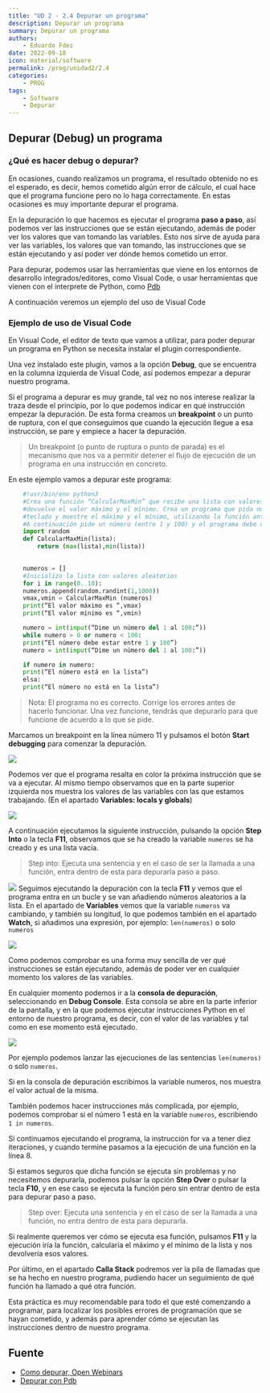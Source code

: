 ```yaml
---
title: "UD 2 - 2.4 Depurar un programa"
description: Depurar un programa
summary: Depurar un programa
authors:
    - Eduardo Fdez
date: 2022-09-18
icon: material/software
permalink: /prog/unidad2/2.4
categories:
    - PROG
tags:
    - Software
    - Depurar
---
```

## Depurar (Debug) un programa

### ¿Qué es hacer debug o depurar?
En ocasiones, cuando realizamos un programa, el resultado obtenido no es el esperado, es decir, hemos cometido algún error de cálculo, el cual hace que el programa funcione pero no lo haga correctamente. En estas ocasiones es muy importante depurar el programa.

En la depuración lo que hacemos es ejecutar el programa **paso a paso**, así podemos ver las instrucciones que se están ejecutando, además de poder ver los valores que van tomando las variables. Esto nos sirve de ayuda para ver las variables, los valores que van tomando, las instrucciones que se están ejecutando y así poder ver dónde hemos cometido un error.

Para depurar, podemos usar las herramientas que viene en los entornos de desarrollo integrados/editores, como Visual Code, o usar herramientas que vienen con el interprete de Python, como [Pdb](https://realpython.com/python-debugging-pdb/)

A continuación veremos un ejemplo del uso de Visual Code 
### Ejemplo de uso de Visual Code
En Visual Code, el editor de texto que vamos a utilizar, para poder depurar un programa en Python se necesita instalar el plugin correspondiente.

Una vez instalado este plugin, vamos a la opción **Debug**, que se encuentra en la columna izquierda de Visual Code, así podemos empezar a depurar nuestro programa.

Si el programa a depurar es muy grande, tal vez no nos interese realizar la traza desde el principio, por lo que podemos indicar en qué instrucción empezar la depuración. De esta forma creamos un **breakpoint** o un punto de ruptura, con el que conseguimos que cuando la ejecución llegue a esa instrucción, se pare y empiece a hacer la depuración.

>  Un breakpoint (o punto de ruptura o punto de parada) es el mecanismo que nos va a permitir detener el flujo de ejecución de un programa en una instrucción en concreto.

En este ejemplo vamos a depurar este programa:

```Python
	#!usr/bin/env python3
	#Crea una función “CalcularMaxMin” que recibe una lista con valores numéricos y
	#devuelve el valor máximo y el mínimo. Crea un programa que pida números por
	#teclado y muestre el máximo y el mínimo, utilizando la función anterior.
	#A continuación pide un número (entre 1 y 100) y el programa debe decir si está en la lista
	import random
	def CalcularMaxMin(lista):
		return (max(lista),min(lista))

	
	numeros = []
	#Inicializo la lista con valores aleatorios
	for i in range(0..10):
	numeros.append(random.randint(1,1000))
	vmax,vmin = CalcularMaxMin (numeros)
	print(“El valor máximo es “,vmax)
	print(“El valor mínimo es “,vmin)

	numero = int(input(“Dime un número del 1 al 100:”))
	while numero > 0 or numero < 100:
	print(“El número debe estar entre 1 y 100”)
	numero = int(input(“Dime un número del 1 al 100:”))

	if numero in numero:
	print(“El número está en la lista”)
	elsa:
	print(“El número no está en la lista”)		
```
> Nota: El programa no es correcto. Corrige los errores antes de hacerlo funcionar. Una vez funcione, tendrás que depurarlo para que funcione de acuerdo a lo que se pide.

Marcamos un breakpoint en la línea número 11 y pulsamos el botón **Start debugging** para comenzar la depuración.

![](assets/PROG-U2-BreakPoint.png)  

Podemos ver que el programa resalta en color la próxima instrucción que se va a ejecutar. Al mismo tiempo observamos que en la parte superior izquierda nos muestra los valores de las variables con las que estamos trabajando. (En el apartado **Variables: locals y globals**)

![](assets/PROG-U2-Variables.png)

A continuación ejecutamos la siguiente instrucción, pulsando la opción **Step Into** o la tecla **F11**, observamos que se ha creado la variable `numeros` se ha creado y es una lista vacía.

> Step into: Ejecuta una sentencia y en el caso de ser la llamada a una función, entra dentro de esta para depurarla paso a paso. 

![](assets/PROG-U2-StepInto.png)
Seguimos ejecutando la depuración con la tecla **F11** y vemos que el programa entra en un bucle y se van añadiendo números aleatorios a la lista. En el apartado de **Variables** vemos que la variable `numeros` va cambiando, y también su longitud, lo que podemos también en el apartado **Watch**, si añadimos una expresión, por ejemplo: `len(numeros)` o solo `numeros`

![](assets/PROG-U2-Watch.png)

Como podemos comprobar es una forma muy sencilla de ver qué instrucciones se están ejecutando, además de poder ver en cualquier momento los valores de las variables.

En cualquier momento podemos ir a la **consola de depuración**, seleccionando en **Debug Console**. Esta consola se abre en la parte inferior de la pantalla, y en la que podemos ejecutar instrucciones Python en el entorno de nuestro programa, es decir, con el valor de las variables y tal como en ese momento está ejecutado. 

![](assets/PROG-U2-DebugConsole.png)

Por ejemplo podemos lanzar las ejecuciones de las sentencias `len(numeros)` o solo `numeros`.

Si en la consola de depuración escribimos la variable numeros, nos muestra el valor actual de la misma.

También podemos hacer instrucciones más complicada, por ejemplo, podemos comprobar si el número 1 está en la variable `numeros`, escribiendo `1 in numeros`.

Si continuamos ejecutando el programa, la instrucción for va a tener diez iteraciones, y cuando termine pasamos a la ejecución de una función en la línea 8.

Si estamos seguros que dicha función se ejecuta sin problemas y no necesitemos depurarla, podemos pulsar la opción **Step Over** o pulsar la tecla **F10**, y en ese caso se ejecuta la función pero sin entrar dentro de esta para depurar paso a paso.

> Step over: Ejecuta una sentencia y en el caso de ser la llamada a una función, no entra dentro de esta para depurarla.

Si realmente queremos ver cómo se ejecuta esa función, pulsamos **F11** y la ejecución iría la función, calcularía el máximo y el mínimo de la lista y nos devolvería esos valores.

Por último, en el apartado **Calla Stack** podremos ver la pila de llamadas que se ha hecho en nuestro programa, pudiendo hacer un seguimiento de qué función ha llamado a qué otra función.

Esta práctica es muy recomendable para todo el que esté comenzando a programar, para localizar los posibles errores de programación que se hayan cometido, y además para aprender cómo se ejecutan las instrucciones dentro de nuestro programa.


## Fuente

* [Como depurar, Open Webinars](https://openwebinars.net/blog/como-hacer-debug-con-python/)
* [Depurar con Pdb](https://realpython.com/python-debugging-pdb/)
